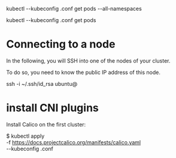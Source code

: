 kubectl --kubeconfig <conf-file>.conf get pods --all-namespaces

kubectl --kubeconfig <conf-file>.conf get pods 

# Connecting to a node
In the following, you will SSH into one of the nodes of your cluster.

To do so, you need to know the public IP address of this node.

ssh -i ~/.ssh/id_rsa ubuntu@<master-public-ip>

# install CNI plugins

Install Calico on the first cluster:

$ kubectl apply \
  -f https://docs.projectcalico.org/manifests/calico.yaml \
  --kubeconfig <conf-file>.conf